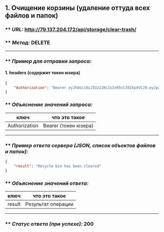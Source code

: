 ## 1. Очищение корзины (удаление оттуда всех файлов  и папок)

### ** _URL:_ http://79.137.204.172/api/storage/clear-trash/

### ** _Метод:_ DELETE

<hr>

### ** _Пример для отправки запроса:_

#### 1. headers (содержит токен юзера)

```json
{
    "Authorization": "Bearer eyJhbGciOiJIUzI1NiIsInR5cCI6IkpXVCJ9.eyJpZCI6NSwiZXhwIjoxNzA2MjE5MjMyfQ.yMy6RiCFvhitLZ0IavmQS4P_O1-ksLQgaA8JsB3LLl0"
}
```

### ** _Объяснение значений запроса:_

| ключ          | что это такое        |
|---------------|----------------------|
| Authorization | Bearer (токен юзера) |

<hr>

### ** _Пример ответа сервера (JSON, список объектов файлов и папок):_

```json
{
    "result": "Recycle bin has been cleared"
}
```

### ** _Объяснение значений ответа:_

| ключ       | что это такое                           |
|------------|-----------------------------------------|
| result     | Результат операции                      |

<hr>

### ** _Статус ответа (при успехе):_ 200
